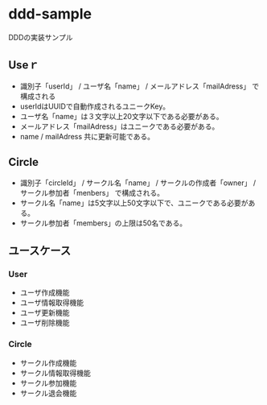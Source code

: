 # ddd-sample
DDDの実装サンプル

## Useｒ
- 識別子「userId」 / ユーザ名「name」 / メールアドレス「mailAdress」 で構成される
- userIdはUUIDで自動作成されるユニークKey。
- ユーザ名「name」は３文字以上20文字以下である必要がある。
- メールアドレス「mailAdress」はユニークである必要がある。
- name / mailAdress 共に更新可能である。

## Circle
- 識別子「circleId」 / サークル名「name」 / サークルの作成者「owner」 / サークル参加者「menbers」 で構成される。
- サークル名「name」は5文字以上50文字以下で、ユニークである必要がある。
- サークル参加者「members」の上限は50名である。

## ユースケース

### User
- ユーザ作成機能
- ユーザ情報取得機能
- ユーザ更新機能
- ユーザ削除機能

### Circle
- サークル作成機能
- サークル情報取得機能
- サークル参加機能
- サークル退会機能

